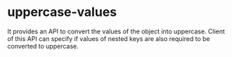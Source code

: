 # uppercase-values
It provides an API to convert the values of the object into uppercase. Client of this API can specify if values of nested keys are also required to be converted to uppercase.
